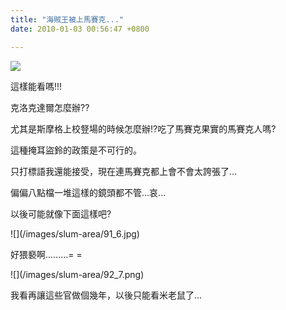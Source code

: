 ```yaml
---
title: "海賊王被上馬賽克..."
date: 2010-01-03 00:56:47 +0800

---
```



![](/images/slum-area/90_0.jpg)
<p>這樣能看嗎!!!</p><p>克洛克達爾怎麼辦??</p><p>尤其是斯摩格上校豋場的時候怎麼辦!?吃了馬賽克果實的馬賽克人嗎?</p><p>這種掩耳盜鈴的政策是不可行的。</p><p>只打標語我還能接受，現在連馬賽克都上會不會太誇張了...</p><p>偏偏八點檔一堆這樣的鏡頭都不管...哀...</p><p>以後可能就像下面這樣吧?</p>
![](/images/slum-area/91_6.jpg)
<p>好猥褻啊.........= =</p>
![](/images/slum-area/92_7.png)
<p>我看再讓這些官做個幾年，以後只能看米老鼠了...</p><p>&nbsp;</p>

